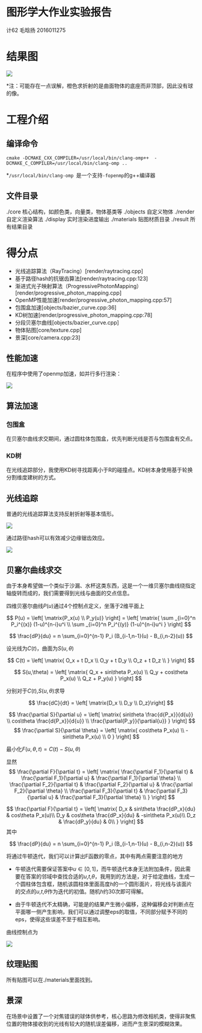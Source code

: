 
# 图形学大作业实验报告

计62 毛晗扬 2016011275

# 结果图

![](/Users/toby/Documents/Cources/08-图形学/project/results/Final.bmp)

*注：可能存在一点误解，橙色求折射的是曲面物体的底座而非顶部，因此没有球的像。

# 工程介绍

##	 编译命令	

`cmake -DCMAKE_CXX_COMPILER=/usr/local/bin/clang-omp++ 
 -DCMAKE_C_COMPILER=/usr/local/bin/clang-omp ..`
 
 *`/usr/local/bin/clang-omp `是一个支持`-fopenmp`的g++编译器

## 文件目录

./core 核心结构，如颜色类，向量类，物体基类等
./objects 自定义物体
./render 自定义渲染算法
./display 实时渲染进度输出
./materials 贴图材质目录
./result 所有结果目录


# 得分点

* 光线追踪算法（RayTracing）[render/raytracing.cpp]
* 基于路径hash的抗锯齿算法[render/raytracing.cpp:123]
* 渐进式光子映射算法（ProgressivePhotonMapping）[render/progressive\_photon\_mapping.cpp]
* OpenMP性能加速[render/progressive\_photon\_mapping.cpp:57]
* 包围盒加速[objects/bazier_curve.cpp:36]
* KD树加速[render/progressive\_photon\_mapping.cpp:78]
* 分段贝塞尔曲线[objects/bazier_curve.cpp]
* 物体贴图[core/texture.cpp]
* 景深[core/camera.cpp:23]

## 性能加速

在程序中使用了openmp加速，如并行多行渲染：

![](/Users/toby/Documents/Cources/08-图形学/project/results/RayTracing-openmp.bmp)

## 算法加速

### 包围盒

在贝塞尔曲线求交期间，通过圆柱体包围盒，优先判断光线是否与包围盒有交点。

### KD树

在光线追踪部分，我使用KD树寻找距离小于R的碰撞点。KD树本身使用基于轮换分割维度建树的方式。


## 光线追踪

普通的光线追踪算法支持反射折射等基本情形。

![](/Users/toby/Documents/Cources/08-图形学/project/results/RayTracing-v1.0.bmp)

通过路径hash可以有效减少边缘锯齿效应。

![](/Users/toby/Documents/Cources/08-图形学/project/results/RayTracing-v1.1.bmp)



## 贝塞尔曲线求交

由于本身希望做一个类似于沙漏、水杯这类东西，这是一个一维贝塞尔曲线绕指定轴旋转而成的，我们需要得到光线与曲面的交点信息。

四维贝塞尔曲线$P(u)$通过4个控制点定义，坐落于2维平面上

$$
P(u) = \left[ \matrix{P_x(u) \\ P_y(u)} \right] = 
\left[ 
	\matrix{
		\sum _{i=0}^n P_i^{(x)} (1-u)^{n-i}u^i \\
		\sum _{i=0}^n P_i^{(y)} (1-u)^{n-i}u^i
	}
 \right]
$$

$$
\frac{dP}{du} = n \sum_{i=0}^{n-1} P_i (B_{i-1,n-1}(u) - B_{i,n-2}(u))
$$

设光线为$C(t)$，曲面为$S(u,\theta)$

$$
C(t) = \left[ 
	\matrix{
		O_x + t D_x \\
		O_y + t D_y \\
		O_z + t D_z \\
		}
\right]
$$

$$
S(u,\theta) = \left[
	\matrix{
		Q_x + sin\theta P_x(u) \\
		Q_y + cos\theta P_x(u) \\
		Q_z + P_y(u)
	}
\right]
$$

分别对于$C(t)$,$S(u,\theta)$求导

$$
\frac{dC}{dt} = \left[ \matrix{D_x \\ D_y \\ D_z}\right]
$$

$$
\frac{\partial S}{\partial u} = \left[ 
	\matrix{
		sin\theta \frac{d{P_x}}{d{u}} \\
		cos\theta \frac{d{P_x}}{d{u}} \\
		\frac{\partial{P_y}}{\partial{u}}
	}
	\right]
$$
$$
\frac{\partial S}{\partial \theta} = \left[ 
	\matrix{
		cos\theta P_x(u) \\
		-sin\theta P_x(u) \\
		0
	}
	\right]
$$

最小化$F(u,\theta,t) = C(t) - S(u,\theta)$

显然
$$
\frac{\partial F}{\partial t} =  \left[ 
\matrix{
\frac{\partial F_1}{\partial t} & \frac{\partial F_1}{\partial u} & \frac{\partial F_1}{\partial \theta} \\
\frac{\partial F_2}{\partial t} & \frac{\partial F_2}{\partial u} & \frac{\partial F_2}{\partial \theta} \\
\frac{\partial F_3}{\partial t} & \frac{\partial F_3}{\partial u} & \frac{\partial F_3}{\partial \theta} \\
} \right] 
$$

$$
\frac{\partial F}{\partial t} = \left[
\matrix{
	D_x & sin\theta \frac{dP_x}{du} & cos\theta P_x(u)\\
	D_y & cos\theta \frac{dP_x}{du} & -sin\theta P_x(u)\\
	D_z & \frac{dP_y}{du} & 0\\
}
\right]
$$
其中

$$
\frac{dP}{du} = n \sum_{i=0}^{n-1} P_i (B_{i-1,n-1}(u) - B_{i,n-2}(u))
$$

将通过牛顿迭代，我们可以计算出F函数的零点，其中有两点需要注意的地方

* 牛顿迭代需要保证答案中$u \in [0,1]$，而牛顿迭代本身无法附加条件，因此需要在答案的邻域中查找合适的$u$,$t$,$\theta$，我用到的方法是，对于给定曲线，生成一个圆柱体包含框，随机该圆柱体里面高度$h$的一个圆形面片，将光线与该面片的交点的$u$,$t$,$\theta$作为迭代的初值。随机$h$约30次即可得解。

* 由于牛顿迭代不太精确，可能是的结果产生微小偏移，这种偏移会对判断点在平面哪一侧产生影响，我们可以通过调整eps的取值，不同部分赋予不同的eps，使得这些误差不至于相互影响。

曲线控制点为

![](/Users/toby/Documents/Cources/08-图形学/project/results/bazier_curve.png)


## 纹理贴图

所有贴图可以在./materials里面找到。

## 景深

在场景中设置了一个对焦错误的球体供参考，核心思路为修改相机类，使得非聚焦位置的物体接收到的光线有较大的随机误差偏移，进而产生景深的模糊效果。
